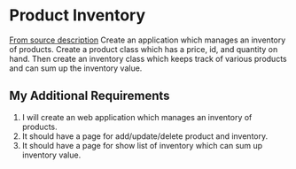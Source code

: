 # Product Inventory
[From source description](https://github.com/karan/Projects#classes)
Create an application which manages an inventory of products. Create a product class which has a price, id, and quantity on hand. Then create an inventory class which keeps track of various products and can sum up the inventory value.

## My Additional Requirements
1. I will create an web application which manages an inventory of products.
2. It should have a page for add/update/delete product and inventory.
3. It should have a page for show list of inventory which can sum up inventory value.